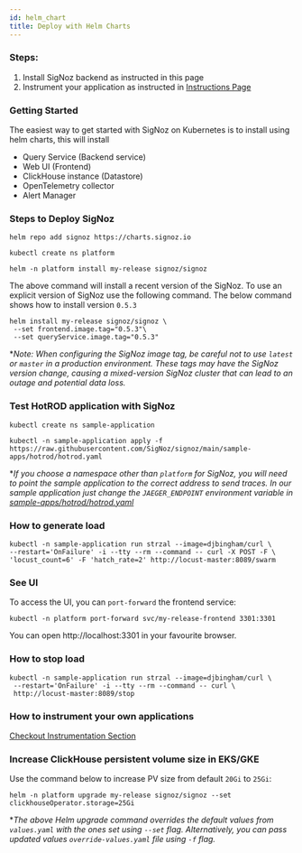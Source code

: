 ```yaml
---
id: helm_chart
title: Deploy with Helm Charts
---
```

### Steps:
1. Install SigNoz backend as instructed in this page
2. Instrument your application as instructed in [Instructions Page](/docs/instrumentation/overview)

### Getting Started
The easiest way to get started with SigNoz on Kubernetes is to install using helm charts, this will install

- Query Service (Backend service)
- Web UI (Frontend)
- ClickHouse instance (Datastore)
- OpenTelemetry collector
- Alert Manager

### Steps to Deploy SigNoz

```console
helm repo add signoz https://charts.signoz.io

kubectl create ns platform

helm -n platform install my-release signoz/signoz
```

The above command will install a recent version of the SigNoz.
To use an explicit version of SigNoz use the following command. The below command shows how to install version `0.5.3`

```console
helm install my-release signoz/signoz \
 --set frontend.image.tag="0.5.3"\
 --set queryService.image.tag="0.5.3"
```

\*_Note: When configuring the SigNoz image tag, be careful not to use `latest` or `master`
in a production environment. These tags may have the SigNoz version change, causing
a mixed-version SigNoz cluster that can lead to an outage and potential data loss._

### Test HotROD application with SigNoz

```console
kubectl create ns sample-application

kubectl -n sample-application apply -f https://raw.githubusercontent.com/SigNoz/signoz/main/sample-apps/hotrod/hotrod.yaml
```

\*_If you choose a namespace other than `platform` for SigNoz, you will need to
point the sample application to the correct address to send traces. In our
sample application just change the `JAEGER_ENDPOINT` environment variable in
[sample-apps/hotrod/hotrod.yaml](https://github.com/SigNoz/signoz/blob/main/sample-apps/hotrod/hotrod.yaml)_

### How to generate load

```console
kubectl -n sample-application run strzal --image=djbingham/curl \
--restart='OnFailure' -i --tty --rm --command -- curl -X POST -F \
'locust_count=6' -F 'hatch_rate=2' http://locust-master:8089/swarm
```

### See UI

To access the UI, you can `port-forward` the frontend service:

```console
kubectl -n platform port-forward svc/my-release-frontend 3301:3301
```

You can open http://localhost:3301 in your favourite browser.

### How to stop load

```console
kubectl -n sample-application run strzal --image=djbingham/curl \
 --restart='OnFailure' -i --tty --rm --command -- curl \
 http://locust-master:8089/stop
```

### How to instrument your own applications

[Checkout Instrumentation Section](/docs/instrumentation/overview)

### Increase ClickHouse persistent volume size in EKS/GKE

Use the command below to increase PV size from default `20Gi` to `25Gi`:

```console
helm -n platform upgrade my-release signoz/signoz --set clickhouseOperator.storage=25Gi
```

\*_The above Helm upgrade command overrides the default values from `values.yaml`
with the ones set using `--set` flag. Alternatively, you can pass updated values
`override-values.yaml` file using `-f` flag._


<!-- Supported Markdown languages - Highlight.js https://github.com/highlightjs/highlight.js/blob/master/SUPPORTED_LANGUAGES.md -->
